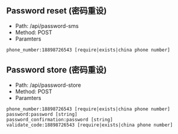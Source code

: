 ## Password reset (密码重设)
- Path: /api/password-sms
- Method: POST
- Paramters
```
phone_number:18898726543 [require|exists|china phone number]
```


## Password store (密码重设)
- Path: /api/password-store
- Method: POST
- Paramters
```
phone_number:18898726543 [require|exists|china phone number]
password:password [string]
password_confirmation:password [string]
validate_code:18898726543 [require|exists|china phone number]
```
